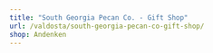 ```yaml
---
title: "South Georgia Pecan Co. - Gift Shop"
url: /valdosta/south-georgia-pecan-co-gift-shop/
shop: Andenken
---
```

